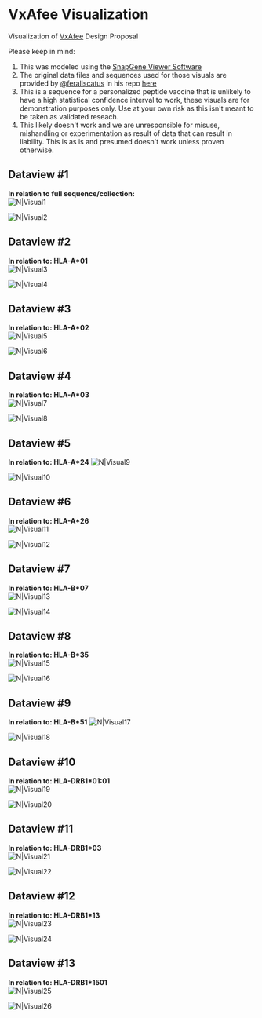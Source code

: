 # VxAfee Visualization
Visualization of [VxAfee](https://github.com/feraliscatus/VxAfee) Design Proposal

Please keep in mind:
1. This was modeled using the [SnapGene Viewer Software](https://www.snapgene.com/snapgene-viewer/)
2. The original data files and sequences used for those visuals are provided by [@feraliscatus](https://github.com/feraliscatus) in his repo [here](https://github.com/feraliscatus/VxAfee)
3. This is a sequence for a personalized peptide vaccine that is unlikely to have a high statistical confidence interval to work, these visuals are for demonstration purposes only. Use at your own risk as this isn't meant to be taken as validated reseach. 
4. This likely doesn't work and we are unresponsible for misuse, mishandling or experimentation as result of data that can result in liability. This is as is and presumed doesn't work unless proven otherwise.

## Dataview #1
**In relation to full sequence/collection:**  
![N|Visual1](https://raw.githubusercontent.com/Cov19/VxAfee-Visualization/master/Visuals/Visual1.png)

![N|Visual2](https://raw.githubusercontent.com/Cov19/VxAfee-Visualization/master/Visuals/Visual2.png)

## Dataview #2
**In relation to: HLA-A*01**  
![N|Visual3](https://raw.githubusercontent.com/Cov19/VxAfee-Visualization/master/Visuals/Visual3.png)

![N|Visual4](https://raw.githubusercontent.com/Cov19/VxAfee-Visualization/master/Visuals/Visual4.png)

## Dataview #3
**In relation to: HLA-A*02**  
![N|Visual5](https://raw.githubusercontent.com/Cov19/VxAfee-Visualization/master/Visuals/Visual5.png)

![N|Visual6](https://raw.githubusercontent.com/Cov19/VxAfee-Visualization/master/Visuals/Visual6.png)

## Dataview #4
**In relation to: HLA-A*03**  
![N|Visual7](https://raw.githubusercontent.com/Cov19/VxAfee-Visualization/master/Visuals/Visual7.png)

![N|Visual8](https://raw.githubusercontent.com/Cov19/VxAfee-Visualization/master/Visuals/Visual8.png)

## Dataview #5
**In relation to: HLA-A*24**
![N|Visual9](https://raw.githubusercontent.com/Cov19/VxAfee-Visualization/master/Visuals/Visual9.png)

![N|Visual10](https://raw.githubusercontent.com/Cov19/VxAfee-Visualization/master/Visuals/Visual10.png)

## Dataview #6
**In relation to: HLA-A*26**  
![N|Visual11](https://raw.githubusercontent.com/Cov19/VxAfee-Visualization/master/Visuals/Visual11.png)

![N|Visual12](https://raw.githubusercontent.com/Cov19/VxAfee-Visualization/master/Visuals/Visual12.png)

## Dataview #7
**In relation to: HLA-B*07**  
![N|Visual13](https://raw.githubusercontent.com/Cov19/VxAfee-Visualization/master/Visuals/Visual13.png)

![N|Visual14](https://raw.githubusercontent.com/Cov19/VxAfee-Visualization/master/Visuals/Visual14.png)

## Dataview #8
**In relation to: HLA-B*35**  
![N|Visual15](https://raw.githubusercontent.com/Cov19/VxAfee-Visualization/master/Visuals/Visual15.png)

![N|Visual16](https://raw.githubusercontent.com/Cov19/VxAfee-Visualization/master/Visuals/Visual16.png)

## Dataview #9
**In relation to: HLA-B*51**
![N|Visual17](https://raw.githubusercontent.com/Cov19/VxAfee-Visualization/master/Visuals/Visual17.png)

![N|Visual18](https://raw.githubusercontent.com/Cov19/VxAfee-Visualization/master/Visuals/Visual18.png)

## Dataview #10
**In relation to: HLA-DRB1*01:01**  
![N|Visual19](https://raw.githubusercontent.com/Cov19/VxAfee-Visualization/master/Visuals/Visual19.png)

![N|Visual20](https://raw.githubusercontent.com/Cov19/VxAfee-Visualization/master/Visuals/Visual20.png)

## Dataview #11
**In relation to: HLA-DRB1*03**  
![N|Visual21](https://raw.githubusercontent.com/Cov19/VxAfee-Visualization/master/Visuals/Visual21.png)

![N|Visual22](https://raw.githubusercontent.com/Cov19/VxAfee-Visualization/master/Visuals/Visual22.png)

## Dataview #12
**In relation to: HLA-DRB1*13**  
![N|Visual23](https://raw.githubusercontent.com/Cov19/VxAfee-Visualization/master/Visuals/Visual23.png)

![N|Visual24](https://raw.githubusercontent.com/Cov19/VxAfee-Visualization/master/Visuals/Visual24.png)

## Dataview #13
**In relation to: HLA-DRB1*1501**  
![N|Visual25](https://raw.githubusercontent.com/Cov19/VxAfee-Visualization/master/Visuals/Visual25.png)

![N|Visual26](https://raw.githubusercontent.com/Cov19/VxAfee-Visualization/master/Visuals/Visual26.png)
